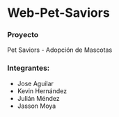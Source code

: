 # Web-Pet-Saviors
### Proyecto
Pet Saviors - Adopción de Mascotas
### Integrantes: 
* Jose Aguilar
* Kevin Hernández
* Julián Méndez
* Jasson Moya 
